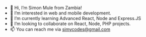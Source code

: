 - 👋 Hi, I’m Simon Mule from Zambia!
- 👀 I’m interested in web and mobile development.
- 🌱 I’m currently learning Advanced React, Node and Express.JS
- 💞️ I’m looking to collaborate on React, Node, PHP projects.
- 📫 You can reach me via simycodes@gmail.com

<!---
simycodes/simycodes is a ✨ special ✨ repository because its `README.md` (this file) appears on your GitHub profile.
You can click the Preview link to take a look at your changes.
--->
